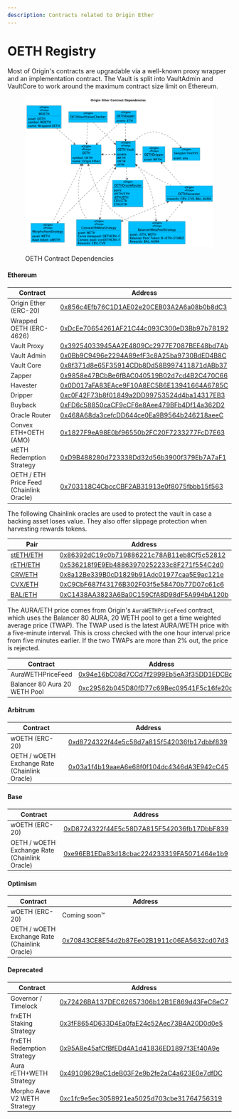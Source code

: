 ```yaml
---
description: Contracts related to Origin Ether
---
```


# OETH Registry

Most of Origin's contracts are upgradable via a well-known proxy wrapper and an implementation contract. The Vault is split into VaultAdmin and VaultCore to work around the maximum contract size limit on Ethereum.

<figure><img src="../../.gitbook/assets/oeth-arch.png" alt=""><figcaption><p>OETH Contract Dependencies</p></figcaption></figure>

#### Ethereum

<table><thead><tr><th width="288">Contract</th><th>Address</th></tr></thead><tbody><tr><td>Origin Ether (ERC-20)</td><td><a href="https://etherscan.io/address/0x856c4Efb76C1D1AE02e20CEB03A2A6a08b0b8dC3#code">0x856c4Efb76C1D1AE02e20CEB03A2A6a08b0b8dC3</a></td></tr><tr><td>Wrapped OETH (ERC-4626)</td><td><a href="https://etherscan.io/address/0xdcee70654261af21c44c093c300ed3bb97b78192#code">0xDcEe70654261AF21C44c093C300eD3Bb97b78192</a></td></tr><tr><td>Vault Proxy</td><td><a href="https://etherscan.io/address/0x39254033945AA2E4809Cc2977E7087BEE48bd7Ab#code">0x39254033945AA2E4809Cc2977E7087BEE48bd7Ab</a></td></tr><tr><td>Vault Admin</td><td><a href="https://etherscan.io/address/0x0Bb9C9496e2294A89efF3c8A25ba9730BdED4B8C#code">0x0Bb9C9496e2294A89efF3c8A25ba9730BdED4B8C</a></td></tr><tr><td>Vault Core</td><td><a href="https://etherscan.io/address/0x8f371d8e65f35914cdb8dd58b997411871dabb37#code">0x8f371d8e65F35914CDb8Dd58B997411871dABb37</a></td></tr><tr><td>Zapper</td><td><a href="https://etherscan.io/address/0x9858e47BCbBe6fBAC040519B02d7cd4B2C470C66#code">0x9858e47BCbBe6fBAC040519B02d7cd4B2C470C66</a></td></tr><tr><td>Havester</td><td><a href="https://etherscan.io/address/0x0d017afa83eace9f10a8ec5b6e13941664a6785c#code">0x0D017aFA83EAce9F10A8EC5B6E13941664A6785C</a></td></tr><tr><td>Dripper</td><td><a href="https://etherscan.io/address/0xc0F42F73b8f01849a2DD99753524d4ba14317EB3#code">0xc0F42F73b8f01849a2DD99753524d4ba14317EB3</a></td></tr><tr><td>Buyback</td><td><a href="https://etherscan.io/address/0xFD6c58850caCF9cCF6e8Aee479BFb4Df14a362D2#code">0xFD6c58850caCF9cCF6e8Aee479BFb4Df14a362D2</a></td></tr><tr><td>Oracle Router</td><td><a href="https://etherscan.io/address/0x468a68da3cefcdd644ce0ea9b9564b246218aeec#code">0x468A68da3cefcDD644ce0Ea9B9564b246218aeeC</a></td></tr><tr><td>Convex ETH+OETH (AMO)</td><td><a href="https://etherscan.io/address/0x1827f9ea98e0bf96550b2fc20f7233277fcd7e63#code">0x1827F9eA98E0bf96550b2FC20F7233277FcD7E63</a></td></tr><tr><td>stETH Redemption Strategy</td><td><a href="https://etherscan.io/address/0xD9B488280d723338Dd32d56b3900f379Eb7A7aF1#code">0xD9B488280d723338Dd32d56b3900f379Eb7A7aF1</a></td></tr><tr><td>OETH / ETH Price Feed (Chainlink Oracle)</td><td><a href="https://etherscan.io/address/0x703118C4CbccCBF2AB31913e0f8075fbbb15f563#code">0x703118C4CbccCBF2AB31913e0f8075fbbb15f563</a></td></tr></tbody></table>

The following Chainlink oracles are used to protect the vault in case a backing asset loses value. They also offer slippage protection when harvesting rewards tokens.

<table><thead><tr><th width="290">Pair</th><th>Address</th></tr></thead><tbody><tr><td><a href="https://data.chain.link/ethereum/mainnet/crypto-eth/steth-eth">stETH/ETH</a></td><td><a href="https://etherscan.io/address/0x86392dc19c0b719886221c78ab11eb8cf5c52812#code">0x86392dC19c0b719886221c78AB11eb8Cf5c52812</a></td></tr><tr><td><a href="https://data.chain.link/ethereum/mainnet/crypto-eth/reth-eth">rETH/ETH</a></td><td><a href="https://etherscan.io/address/0x536218f9e9eb48863970252233c8f271f554c2d0#code">0x536218f9E9Eb48863970252233c8F271f554C2d0</a></td></tr><tr><td><a href="https://data.chain.link/ethereum/mainnet/crypto-eth/crv-eth">CRV/ETH</a></td><td><a href="https://etherscan.io/address/0x8a12be339b0cd1829b91adc01977caa5e9ac121e#code">0x8a12Be339B0cD1829b91Adc01977caa5E9ac121e</a></td></tr><tr><td><a href="https://data.chain.link/ethereum/mainnet/crypto-eth/cvx-eth">CVX/ETH</a></td><td><a href="https://etherscan.io/address/0xc9cbf687f43176b302f03f5e58470b77d07c61c6#code">0xC9CbF687f43176B302F03f5e58470b77D07c61c6</a></td></tr><tr><td><a href="https://data.chain.link/ethereum/mainnet/crypto-eth/bal-eth">BAL/ETH</a></td><td><a href="https://etherscan.io/address/0xc1438aa3823a6ba0c159cfa8d98df5a994ba120b#code">0xC1438AA3823A6Ba0C159CfA8D98dF5A994bA120b</a></td></tr></tbody></table>

The AURA/ETH price comes from Origin's `AuraWETHPriceFeed` contract, which uses the Balancer 80 AURA, 20 WETH pool to get a time weighted average price (TWAP). The TWAP used is the latest AURA/WETH price with a five-minute interval. This is cross checked with the one hour interval price from five minutes earlier. If the two TWAPs are more than 2% out, the price is rejected.

<table><thead><tr><th width="291">Contract</th><th>Address</th></tr></thead><tbody><tr><td>AuraWETHPriceFeed</td><td><a href="https://etherscan.io/address/0x94e16bC08d7CCd7f2999Eb5eA3f35DD1EDCBd15B#code">0x94e16bC08d7CCd7f2999Eb5eA3f35DD1EDCBd15B</a></td></tr><tr><td>Balancer 80 Aura 20 WETH Pool</td><td><a href="https://etherscan.io/address/0xc29562b045D80fD77c69Bec09541F5c16fe20d9d#code">0xc29562b045D80fD77c69Bec09541F5c16fe20d9d</a></td></tr></tbody></table>

#### Arbitrum

<table><thead><tr><th width="292">Contract</th><th>Address</th></tr></thead><tbody><tr><td>wOETH (ERC-20)</td><td><a href="https://arbiscan.io/address/0xd8724322f44e5c58d7a815f542036fb17dbbf839#code">0xd8724322f44e5c58d7a815f542036fb17dbbf839</a></td></tr><tr><td>OETH / wOETH Exchange Rate (Chainlink Oracle)</td><td><a href="https://arbiscan.io/address/0x03a1f4b19aaeA6e68f0f104dc4346dA3E942cC45#code">0x03a1f4b19aaeA6e68f0f104dc4346dA3E942cC45</a></td></tr></tbody></table>

#### Base

<table><thead><tr><th width="294">Contract</th><th>Address</th></tr></thead><tbody><tr><td>wOETH (ERC-20)</td><td><a href="https://basescan.org/address/0xd8724322f44e5c58d7a815f542036fb17dbbf839#code">0xD8724322f44E5c58D7A815F542036fb17DbbF839</a></td></tr><tr><td>OETH / wOETH Exchange Rate (Chainlink Oracle)</td><td><a href="https://basescan.org/address/0xe96EB1EDa83d18cbac224233319FA5071464e1b9#code">0xe96EB1EDa83d18cbac224233319FA5071464e1b9</a></td></tr></tbody></table>

#### Optimism

<table><thead><tr><th width="297">Contract</th><th>Address</th></tr></thead><tbody><tr><td>wOETH (ERC-20)</td><td>Coming soon™️</td></tr><tr><td>OETH / wOETH Exchange Rate (Chainlink Oracle)</td><td><a href="https://basescan.org/address/0xe96EB1EDa83d18cbac224233319FA5071464e1b9#code">0x70843CE8E54d2b87Ee02B1911c06EA5632cd07d3</a></td></tr></tbody></table>

#### Deprecated

<table><thead><tr><th width="297">Contract</th><th>Address</th></tr></thead><tbody><tr><td>Governor / Timelock</td><td><a href="https://etherscan.io/address/0x72426BA137DEC62657306b12B1E869d43FeC6eC7#code">0x72426BA137DEC62657306b12B1E869d43FeC6eC7</a></td></tr><tr><td>frxETH Staking Strategy</td><td><a href="https://etherscan.io/address/0x3fF8654D633D4Ea0faE24c52Aec73B4A20D0d0e5#code">0x3fF8654D633D4Ea0faE24c52Aec73B4A20D0d0e5</a></td></tr><tr><td>frxETH Redemption Strategy</td><td><a href="https://etherscan.io/address/0x95A8e45afCfBfEDd4A1d41836ED1897f3Ef40A9e#code">0x95A8e45afCfBfEDd4A1d41836ED1897f3Ef40A9e</a></td></tr><tr><td>Aura rETH+WETH Strategy</td><td><a href="https://etherscan.io/address/0x49109629ac1deb03f2e9b2fe2ac4a623e0e7dfdc#code">0x49109629aC1deB03F2e9b2fe2aC4a623E0e7dfDC</a></td></tr><tr><td>Morpho Aave V2 WETH Strategy</td><td><a href="https://etherscan.io/address/0xc1fc9e5ec3058921ea5025d703cbe31764756319#code">0xc1fc9e5ec3058921ea5025d703cbe31764756319</a></td></tr></tbody></table>
